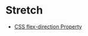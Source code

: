 # Stretch

* [CSS flex-direction Property](https://www.w3schools.com/cssref/css3_pr_flex-direction.asp)
